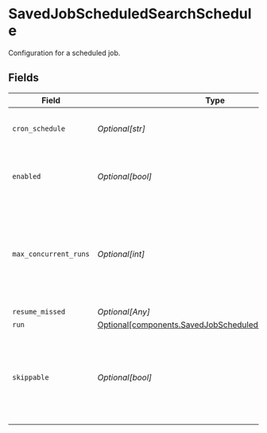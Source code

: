 # SavedJobScheduledSearchSchedule

Configuration for a scheduled job.


## Fields

| Field                                                                                                                | Type                                                                                                                 | Required                                                                                                             | Description                                                                                                          |
| -------------------------------------------------------------------------------------------------------------------- | -------------------------------------------------------------------------------------------------------------------- | -------------------------------------------------------------------------------------------------------------------- | -------------------------------------------------------------------------------------------------------------------- |
| `cron_schedule`                                                                                                      | *Optional[str]*                                                                                                      | :heavy_minus_sign:                                                                                                   | A cron schedule on which to run this job.                                                                            |
| `enabled`                                                                                                            | *Optional[bool]*                                                                                                     | :heavy_minus_sign:                                                                                                   | Determines whether or not this schedule is enabled.                                                                  |
| `max_concurrent_runs`                                                                                                | *Optional[int]*                                                                                                      | :heavy_minus_sign:                                                                                                   | The maximum number of instances that may be running of this scheduled job at any given time.                         |
| `resume_missed`                                                                                                      | *Optional[Any]*                                                                                                      | :heavy_minus_sign:                                                                                                   | N/A                                                                                                                  |
| `run`                                                                                                                | [Optional[components.SavedJobScheduledSearchRunSettings]](../../models/shared/savedjobscheduledsearchrunsettings.md) | :heavy_minus_sign:                                                                                                   | N/A                                                                                                                  |
| `skippable`                                                                                                          | *Optional[bool]*                                                                                                     | :heavy_minus_sign:                                                                                                   | Skippable jobs can be delayed, up to their next run time, if the system is hitting concurrency limits.               |